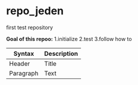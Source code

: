 # repo_jeden
first test repository

**Goal of this repoo:**
1.initialize
2.test
3.follow how to

| Syntax | Description |
| ----------- | ----------- |
| Header | Title |
| Paragraph | Text |

